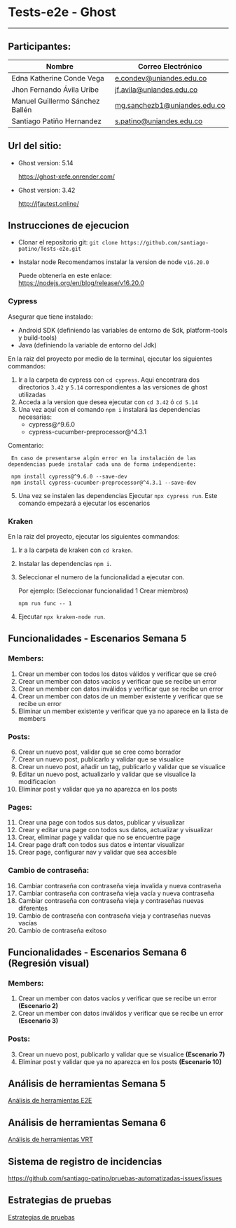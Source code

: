 # Tests-e2e - Ghost
-------

## Participantes:
| Nombre    | Correo Electrónico     |
|-------------|-------------------------|
| Edna Katherine Conde Vega    | e.condev@uniandes.edu.co             |
| Jhon Fernando Ávila Uribe    | jf.avila@uniandes.edu.co             |
| Manuel Guillermo Sánchez Ballén | mg.sanchezb1@uniandes.edu.co       |
| Santiago Patiño Hernandez    | s.patino@uniandes.edu.co             |

## Url del sitio:

- Ghost version: 5.14
  
  https://ghost-xefe.onrender.com/
  
- Ghost version: 3.42
  
  http://jfautest.online/

## Instrucciones de ejecucion
- Clonar el repositorio git:
  `git clone https://github.com/santiago-patino/Tests-e2e.git`
- Instalar node
  Recomendamos instalar la version de node `v16.20.0`

  Puede obtenerla en este enlace:
  https://nodejs.org/en/blog/release/v16.20.0

### Cypress

Asegurar que tiene instalado:
- Android SDK (definiendo las variables de entorno de Sdk, platform-tools y build-tools)
- Java (definiendo la variable de entorno del Jdk)

En la raiz del proyecto por medio de la terminal, ejecutar los siguientes commandos:

1. Ir a la carpeta de cypress con `cd cypress`. Aqui encontrara dos directorios `3.42` y `5.14` correspondientes a las versiones de ghost utilizadas
2. Acceda a la version que desea ejecutar con `cd 3.42` ó `cd 5.14`
3. Una vez aquí con el comando `npm i` instalará las dependencias necesarias:
   - cypress@^9.6.0
   - cypress-cucumber-preprocessor@^4.3.1
     
Comentario:

     En caso de presentarse algún error en la instalación de las dependencias puede instalar cada una de forma independiente:
     
     npm install cypress@^9.6.0 --save-dev
     npm install cypress-cucumber-preprocessor@^4.3.1 --save-dev
       
5. Una vez se instalen las dependencias Ejecutar `npx cypress run`. Este comando empezará a ejecutar los escenarios
   
### Kraken

En la raiz del proyecto, ejecutar los siguientes commandos:

1. Ir a la carpeta de kraken con `cd kraken`.
2. Instalar las dependencias `npm i`.
3. Seleccionar el numero de la funcionalidad a ejecutar con.
   
   Por ejemplo: (Seleccionar funcionalidad 1 Crear miembros)

   `npm run func -- 1` 

5. Ejecutar `npx kraken-node run`.


## Funcionalidades - Escenarios Semana 5
### Members:

   1. Crear un member con todos los datos válidos y verificar que se creó
   2. Crear un member con datos vacíos y verificar que se recibe un error
   3. Crear un member con datos inválidos y verificar que se recibe un error
   4. Crear un member con datos de un member existente y verificar que se recibe un error
   5. Eliminar un member existente y verificar que ya no aparece en la lista de members
### Posts:

   6. Crear un nuevo post, validar que se cree como borrador
   7. Crear un nuevo post, publicarlo y validar que se visualice
   8. Crear un nuevo post, añadir un tag, publicarlo y validar que se visualice
   9. Editar un nuevo post, actualizarlo y validar que se visualice la modificacion
   10. Eliminar post y validar que ya no aparezca en los posts
### Pages:

   11. Crear una page con todos sus datos, publicar y visualizar
   12. Crear y editar una page con todos sus datos, actualizar y visualizar
   13. Crear, eliminar page y validar que no se encuentre page
   14. Crear page draft con todos sus datos e intentar visualizar
   15. Crear page, configurar nav y validar que sea accesible
### Cambio de contraseña:
  
   16. Cambiar contraseña con contraseña vieja invalida y nueva contraseña
   17. Cambiar contraseña con contraseña vieja vacía y nueva contraseña
   18. Cambiar contraseña con contraseña vieja y contraseñas nuevas diferentes
   19. Cambio de contraseña con contraseña vieja y contraseñas nuevas vacías
   20. Cambio de contraseña exitoso

## Funcionalidades - Escenarios Semana 6 (Regresión visual)
### Members:

   1. Crear un member con datos vacíos y verificar que se recibe un error **(Escenario 2)**
   2. Crear un member con datos inválidos y verificar que se recibe un error **(Escenario 3)**
### Posts:

   3. Crear un nuevo post, publicarlo y validar que se visualice **(Escenario 7)**
   4. Eliminar post y validar que ya no aparezca en los posts **(Escenario 10)**

## Análisis de herramientas Semana 5 
[Análisis de herramientas E2E](https://github.com/santiago-patino/Tests-e2e/wiki/An%C3%A1lisis-de-herramientas-E2E)

## Análisis de herramientas Semana 6
[Análisis de herramientas VRT](https://github.com/santiago-patino/Tests-e2e/wiki/An%C3%A1lisis-de-herramientas-VRT)

## Sistema de registro de incidencias
https://github.com/santiago-patino/pruebas-automatizadas-issues/issues

## Estrategias de pruebas
[Estrategias de pruebas](https://github.com/santiago-patino/Tests-e2e/wiki/Estrategias-de-pruebas)
